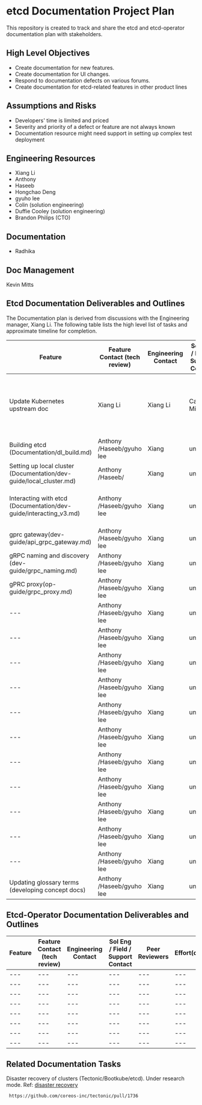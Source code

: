 # etcd Documentation Project Plan

This repository is created to track and share the etcd and etcd-operator documentation plan with stakeholders.

## High Level Objectives

* Create documentation for new features.
* Create documentation for UI changes.
* Respond to documentation defects on various forums.
* Create documentation for etcd-related features in other product lines

## Assumptions and Risks

* Developers' time is limited and priced
* Severity and priority of a defect or feature are not always known
* Documentation resource might need support in setting up complex test deployment

## Engineering Resources

* Xiang Li
* Anthony
* Haseeb
* Hongchao Deng
* gyuho lee
* Colin (solution engineering)
* Duffie Cooley (solution engineering)
* Brandon Philips (CTO)

## Documentation

* Radhika

## Doc Management

Kevin Mitts

## Etcd Documentation Deliverables and Outlines

The Documentation plan is derived from discussions with the Engineering manager, Xiang Li. The following table lists the high level list of tasks and approximate timeline for completion.

Feature | Feature Contact (tech review) | Engineering Contact | Sol Eng / Field / Support Contact | Peer Reviewers | Effort(days) |  Approx date of completion |Status | 
--- | --- | --- | --- |--- |--- |--- |--- |
Update Kubernetes upstream doc | Xiang Li | Xiang Li | Caleb Miles |Kubernetes upstream Doc SIG |7 days | unknown |PR submitted on 6/13 - awiting feedback. Pinged on Kubernetes doc-sig |
Building etcd (Documentation/dl_build.md) | Anthony /Haseeb/gyuho lee | Xiang| unknown |Anthony | 4 | 6/16 |merged |
Setting up local cluster (Documentation/dev-guide/local_cluster.md) | Anthony /Haseeb/ | Xiang | unknown |Anthony | 3 |6/20 |submitted PR |
Interacting with etcd (Documentation/dev-guide/interacting_v3.md) | Anthony /Haseeb/gyuho lee | Xiang| unknown |Anthony | 4 | 6/23 |might need to re-org with content in other files|
gprc gateway(dev-guide/api_grpc_gateway.md)| Anthony /Haseeb/gyuho lee | Xiang| unknown |Anthony | 2 | 6/28 ||
gRPC naming and discovery (dev-guide/grpc_naming.md) | Anthony /Haseeb/gyuho lee | Xiang| unknown |Anthony | 3 | 7/3  ||
gPRC proxy(op-guide/grpc_proxy.md) | Anthony /Haseeb/gyuho lee | Xiang| unknown |Anthony | 4 | 7/6 ||
--- | Anthony /Haseeb/gyuho lee | Xiang| unknown |Anthony | 4 | 7/ ||
--- | Anthony /Haseeb/gyuho lee | Xiang| unknown |Anthony | 4 | 7/ ||
--- | Anthony /Haseeb/gyuho lee | Xiang| unknown |Anthony | 4 | 7/ ||
--- | Anthony /Haseeb/gyuho lee | Xiang| unknown |Anthony | 4 | 7/ ||
--- | Anthony /Haseeb/gyuho lee | Xiang| unknown |Anthony | 4 | 7/ ||
--- | Anthony /Haseeb/gyuho lee | Xiang| unknown |Anthony | 4 | 7/ ||
--- | Anthony /Haseeb/gyuho lee | Xiang| unknown |Anthony | 4 | 7/ ||
--- | Anthony /Haseeb/gyuho lee | Xiang| unknown |Anthony | 4 | 7/ ||
--- | Anthony /Haseeb/gyuho lee | Xiang| unknown |Anthony | 4 | 7/ ||
--- | Anthony /Haseeb/gyuho lee | Xiang| unknown |Anthony | 4 | 7/ ||
--- | Anthony /Haseeb/gyuho lee | Xiang| unknown |Anthony | 4 | 7/ ||
Updating glossary terms (developing concept docs) | Anthony /Haseeb/gyuho lee | Xiang| unknown |Anthony | 7 | 7/30 |on-going|



## Etcd-Operator Documentation Deliverables and Outlines

Feature | Feature Contact (tech review) | Engineering Contact | Sol Eng / Field / Support Contact | Peer Reviewers | Effort(days) |  Approx date of completion |Status | 
--- | --- | --- | --- |--- |--- |--- |--- |
--- | --- | --- | --- |--- |--- |--- |--- |
--- | --- | --- | --- |--- |--- |--- |--- |
--- | --- | --- | --- |--- |--- |--- |--- |
--- | --- | --- | --- |--- |--- |--- |--- |
--- | --- | --- | --- |--- |--- |--- |--- |
--- | --- | --- | --- |--- |--- |--- |--- |
--- | --- | --- | --- |--- |--- |--- |--- |
--- | --- | --- | --- |--- |--- |--- |--- |

## Related Documentation Tasks

Disaster recovery of clusters (Tectonic/Bootkube/etcd). Under research mode.
Ref: 
     [disaster recovery](https://github.com/diegs/bootkube/blob/1090923ac1caeef3dfed6ceb1b533c36232cd0a1/Documentation/disaster-recovery.md)

     https://github.com/coreos-inc/tectonic/pull/1736
